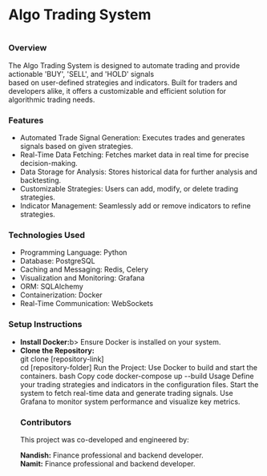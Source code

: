 <h1>Algo Trading System<h1/>
<h3>Overview</h3>
The Algo Trading System is designed to automate trading and provide actionable 'BUY', 'SELL', and 'HOLD' signals <br> based on user-defined strategies and indicators. Built for traders and developers alike, it offers a customizable and efficient solution for algorithmic trading needs.

<h3>Features</h3>
<ul>
<li>Automated Trade Signal Generation: Executes trades and generates signals based on given strategies.</li>
<li>Real-Time Data Fetching: Fetches market data in real time for precise decision-making.</li>
<li>Data Storage for Analysis: Stores historical data for further analysis and backtesting.</li>
<li>Customizable Strategies: Users can add, modify, or delete trading strategies.</li>
<li>Indicator Management: Seamlessly add or remove indicators to refine strategies.</li>
</ul>

<h3>Technologies Used</h3>
<ul>
<li>Programming Language: Python</li>
<li>Database: PostgreSQL</li>
<li>Caching and Messaging: Redis, Celery</li>
<li>Visualization and Monitoring: Grafana</li>
<li>ORM: SQLAlchemy</li>
<li>Containerization: Docker</li>
<li>Real-Time Communication: WebSockets</li>
  </ul>
<h3>Setup Instructions</h3>
<ul>
<li><b>Install Docker:</b>b> Ensure Docker is installed on your system.<br>
<li><b>Clone the Repository:</b><br>
git clone [repository-link]<br>
cd [repository-folder]
Run the Project: Use Docker to build and start the containers.
bash
Copy code
docker-compose up --build
Usage
Define your trading strategies and indicators in the configuration files.
Start the system to fetch real-time data and generate trading signals.
Use Grafana to monitor system performance and visualize key metrics.
<h3>Contributors</h3>
This project was co-developed and engineered by:


<b>Nandish:</b> Finance professional and backend developer.<br>
<b>Namit:</b> Finance professional and backend developer.

